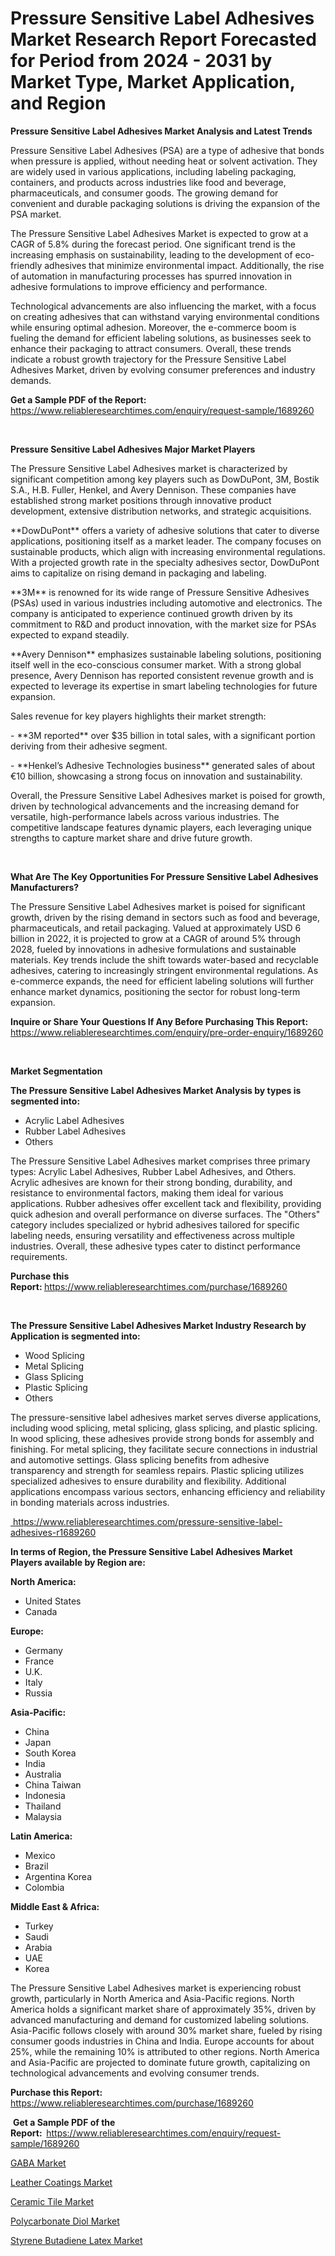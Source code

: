 <p><h1>Pressure Sensitive Label Adhesives Market Research Report Forecasted for Period from 2024 -  2031 by Market Type, Market Application, and Region</h1></p><p><strong>Pressure Sensitive Label Adhesives Market Analysis and Latest Trends</strong></p>
<p><p>Pressure Sensitive Label Adhesives (PSA) are a type of adhesive that bonds when pressure is applied, without needing heat or solvent activation. They are widely used in various applications, including labeling packaging, containers, and products across industries like food and beverage, pharmaceuticals, and consumer goods. The growing demand for convenient and durable packaging solutions is driving the expansion of the PSA market.</p><p>The Pressure Sensitive Label Adhesives Market is expected to grow at a CAGR of 5.8% during the forecast period. One significant trend is the increasing emphasis on sustainability, leading to the development of eco-friendly adhesives that minimize environmental impact. Additionally, the rise of automation in manufacturing processes has spurred innovation in adhesive formulations to improve efficiency and performance.</p><p>Technological advancements are also influencing the market, with a focus on creating adhesives that can withstand varying environmental conditions while ensuring optimal adhesion. Moreover, the e-commerce boom is fueling the demand for efficient labeling solutions, as businesses seek to enhance their packaging to attract consumers. Overall, these trends indicate a robust growth trajectory for the Pressure Sensitive Label Adhesives Market, driven by evolving consumer preferences and industry demands.</p></p>
<p><strong>Get a Sample PDF of the Report:&nbsp;</strong> <a href="https://www.reliableresearchtimes.com/enquiry/request-sample/1689260?utm_campaign=1572&utm_medium=2&utm_source=Github&utm_content=ia&utm_term=17102024&utm_id=pressure-sensitive-label-adhesives">https://www.reliableresearchtimes.com/enquiry/request-sample/1689260</a></p>
<p>&nbsp;</p>
<p><strong>Pressure Sensitive Label Adhesives Major Market Players</strong></p>
<p><p>The Pressure Sensitive Label Adhesives market is characterized by significant competition among key players such as DowDuPont, 3M, Bostik S.A., H.B. Fuller, Henkel, and Avery Dennison. These companies have established strong market positions through innovative product development, extensive distribution networks, and strategic acquisitions.</p><p>**DowDuPont** offers a variety of adhesive solutions that cater to diverse applications, positioning itself as a market leader. The company focuses on sustainable products, which align with increasing environmental regulations. With a projected growth rate in the specialty adhesives sector, DowDuPont aims to capitalize on rising demand in packaging and labeling.</p><p>**3M** is renowned for its wide range of Pressure Sensitive Adhesives (PSAs) used in various industries including automotive and electronics. The company is anticipated to experience continued growth driven by its commitment to R&D and product innovation, with the market size for PSAs expected to expand steadily.</p><p>**Avery Dennison** emphasizes sustainable labeling solutions, positioning itself well in the eco-conscious consumer market. With a strong global presence, Avery Dennison has reported consistent revenue growth and is expected to leverage its expertise in smart labeling technologies for future expansion.</p><p>Sales revenue for key players highlights their market strength: </p><p>- **3M reported** over $35 billion in total sales, with a significant portion deriving from their adhesive segment.</p><p>- **Henkel’s Adhesive Technologies business** generated sales of about €10 billion, showcasing a strong focus on innovation and sustainability.</p><p>Overall, the Pressure Sensitive Label Adhesives market is poised for growth, driven by technological advancements and the increasing demand for versatile, high-performance labels across various industries. The competitive landscape features dynamic players, each leveraging unique strengths to capture market share and drive future growth.</p></p>
<p>&nbsp;</p>
<p><strong>What Are The Key Opportunities For Pressure Sensitive Label Adhesives Manufacturers?</strong></p>
<p><p>The Pressure Sensitive Label Adhesives market is poised for significant growth, driven by the rising demand in sectors such as food and beverage, pharmaceuticals, and retail packaging. Valued at approximately USD 6 billion in 2022, it is projected to grow at a CAGR of around 5% through 2028, fueled by innovations in adhesive formulations and sustainable materials. Key trends include the shift towards water-based and recyclable adhesives, catering to increasingly stringent environmental regulations. As e-commerce expands, the need for efficient labeling solutions will further enhance market dynamics, positioning the sector for robust long-term expansion.</p></p>
<p><strong>Inquire or Share Your Questions If Any Before Purchasing This Report:</strong> <a href="https://www.reliableresearchtimes.com/enquiry/pre-order-enquiry/1689260?utm_campaign=1572&utm_medium=2&utm_source=Github&utm_content=ia&utm_term=17102024&utm_id=pressure-sensitive-label-adhesives">https://www.reliableresearchtimes.com/enquiry/pre-order-enquiry/1689260</a></p>
<p>&nbsp;</p>
<p><strong>Market Segmentation</strong></p>
<p><strong>The Pressure Sensitive Label Adhesives Market Analysis by types is segmented into:</strong></p>
<p><ul><li>Acrylic Label Adhesives</li><li>Rubber Label Adhesives</li><li>Others</li></ul></p>
<p><p>The Pressure Sensitive Label Adhesives market comprises three primary types: Acrylic Label Adhesives, Rubber Label Adhesives, and Others. Acrylic adhesives are known for their strong bonding, durability, and resistance to environmental factors, making them ideal for various applications. Rubber adhesives offer excellent tack and flexibility, providing quick adhesion and overall performance on diverse surfaces. The "Others" category includes specialized or hybrid adhesives tailored for specific labeling needs, ensuring versatility and effectiveness across multiple industries. Overall, these adhesive types cater to distinct performance requirements.</p></p>
<p><strong>Purchase this Report:&nbsp;</strong><a href="https://www.reliableresearchtimes.com/purchase/1689260?utm_campaign=1572&utm_medium=2&utm_source=Github&utm_content=ia&utm_term=17102024&utm_id=pressure-sensitive-label-adhesives">https://www.reliableresearchtimes.com/purchase/1689260</a></p>
<p>&nbsp;</p>
<p><strong>The Pressure Sensitive Label Adhesives Market Industry Research by Application is segmented into:</strong></p>
<p><ul><li>Wood Splicing</li><li>Metal Splicing</li><li>Glass Splicing</li><li>Plastic Splicing</li><li>Others</li></ul></p>
<p><p>The pressure-sensitive label adhesives market serves diverse applications, including wood splicing, metal splicing, glass splicing, and plastic splicing. In wood splicing, these adhesives provide strong bonds for assembly and finishing. For metal splicing, they facilitate secure connections in industrial and automotive settings. Glass splicing benefits from adhesive transparency and strength for seamless repairs. Plastic splicing utilizes specialized adhesives to ensure durability and flexibility. Additional applications encompass various sectors, enhancing efficiency and reliability in bonding materials across industries.</p></p>
<p><a href="https://www.reliableresearchtimes.com/pressure-sensitive-label-adhesives-r1689260?utm_campaign=1572&utm_medium=2&utm_source=Github&utm_content=ia&utm_term=17102024&utm_id=pressure-sensitive-label-adhesives">&nbsp;https://www.reliableresearchtimes.com/pressure-sensitive-label-adhesives-r1689260</a></p>
<p><strong>In terms of Region, the Pressure Sensitive Label Adhesives Market Players available by Region are:</strong></p>
<p>
    <p> <strong> North America: </strong>
        <ul>
            <li>United States</li>
            <li>Canada</li>
        </ul>
        </p> 
    <p> <strong> Europe: </strong>
        <ul>
            <li>Germany</li>
            <li>France</li>
            <li>U.K.</li>
            <li>Italy</li>
            <li>Russia</li>
        </ul>
        </p> 
    <p> <strong> Asia-Pacific: </strong>
        <ul>
            <li>China</li>
            <li>Japan</li>
            <li>South Korea</li>
            <li>India</li>
            <li>Australia</li>
            <li>China Taiwan</li>
            <li>Indonesia</li>
            <li>Thailand</li>
            <li>Malaysia</li>
        </ul>
        </p> 
    <p> <strong> Latin America: </strong>
        <ul>
            <li>Mexico</li>
            <li>Brazil</li>
            <li>Argentina Korea</li>
            <li>Colombia</li>
        </ul>
        </p> 
    <p> <strong> Middle East & Africa: </strong>
        <ul>
            <li>Turkey</li>
            <li>Saudi</li>
            <li>Arabia</li>
            <li>UAE</li>
            <li>Korea</li>
        </ul>
    </p>
    </p>
<p><p>The Pressure Sensitive Label Adhesives market is experiencing robust growth, particularly in North America and Asia-Pacific regions. North America holds a significant market share of approximately 35%, driven by advanced manufacturing and demand for customized labeling solutions. Asia-Pacific follows closely with around 30% market share, fueled by rising consumer goods industries in China and India. Europe accounts for about 25%, while the remaining 10% is attributed to other regions. North America and Asia-Pacific are projected to dominate future growth, capitalizing on technological advancements and evolving consumer trends.</p></p>
<p><strong>Purchase this Report: </strong><a href="https://www.reliableresearchtimes.com/purchase/1689260?utm_campaign=1572&utm_medium=2&utm_source=Github&utm_content=ia&utm_term=17102024&utm_id=pressure-sensitive-label-adhesives">https://www.reliableresearchtimes.com/purchase/1689260</a></p>
<p>&nbsp;<strong>Get a Sample PDF of the Report:&nbsp;&nbsp;</strong><a href="https://www.reliableresearchtimes.com/enquiry/request-sample/1689260?utm_campaign=1572&utm_medium=2&utm_source=Github&utm_content=ia&utm_term=17102024&utm_id=pressure-sensitive-label-adhesives">https://www.reliableresearchtimes.com/enquiry/request-sample/1689260</a></p>
<p><strong></strong></p>
<p><p><a href="https://www.linkedin.com/pulse/gaba-market-trends-strategic-insights-2024-2031-mark-research-6dfqf?utm_campaign=1572&utm_medium=2&utm_source=Github&utm_content=ia&utm_term=17102024&utm_id=pressure-sensitive-label-adhesives">GABA Market</a></p><p><a href="https://www.linkedin.com/pulse/top-trends-transforming-leather-coatings-market-2024--rzu0f?utm_campaign=1572&utm_medium=2&utm_source=Github&utm_content=ia&utm_term=17102024&utm_id=pressure-sensitive-label-adhesives">Leather Coatings Market</a></p><p><a href="https://www.linkedin.com/pulse/global-ceramic-tile-industry-research-report-competitive-1be3f?utm_campaign=1572&utm_medium=2&utm_source=Github&utm_content=ia&utm_term=17102024&utm_id=pressure-sensitive-label-adhesives">Ceramic Tile Market</a></p><p><a href="https://www.linkedin.com/pulse/disruption-innovation-polycarbonate-diol-industry-market-analysis-osu8f?utm_campaign=1572&utm_medium=2&utm_source=Github&utm_content=ia&utm_term=17102024&utm_id=pressure-sensitive-label-adhesives">Polycarbonate Diol Market</a></p><p><a href="https://www.linkedin.com/pulse/styrene-butadiene-latex-market-outlook-complete-industry-analysis-if0ff?utm_campaign=1572&utm_medium=2&utm_source=Github&utm_content=ia&utm_term=17102024&utm_id=pressure-sensitive-label-adhesives">Styrene Butadiene Latex Market</a></p></p>